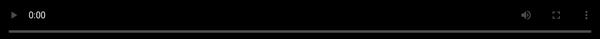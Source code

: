 ```yaml
---
title: Every Firefox user will now have my code on their laptop
tags: ["post", "firefox", "devtools", "oss", "tailwind"]
pubDate: 2022-05-20
description: Every Firefox user will have some of my code
---
```


# {{title}}

I've been meaning to help in some ways the OSS (Open Source Software) projects I love. Among those is Firefox.

Today Firefox DevTools thanks me on their Twitter profile: [https://twitter.com/FirefoxDevTools/status/1527661306735693827](https://twitter.com/FirefoxDevTools/status/1527661306735693827)

It started a few years back, when my colleague Dusan wanted to use this "class preview on autocomplete scrolling" feature he saw in Google Chrome. It sinked in. And me using more and more TailwindCSS (or other utility classes) and loving prototyping in the browser, I started to find myself switching to Chrome just for this. Until one day where I thought: "if it's not in then could I maybe add it [myself](https://bugzilla.mozilla.org/show_bug.cgi?id=1654731) ?" ...
almost 6 months later, an[ incredible help](https://phabricator.services.mozilla.com/D132261) from jdescotte from the Firefox DevTools team, and ta-daaa !!!

I think this is one of my proudest moment of my FE dev career so far 🤩

<video preload="auto" playsinline="" aria-label="Embedded video" disablepictureinpicture="" style="width: 100%; height: 100%; position: absolute; background-color: black; top: 0%; left: 0%; transform: rotate(0deg) scale(1.005);" poster="https://pbs.twimg.com/tweet_video_thumb/FTNXUdfWUAAiNJo.jpg" src="https://video.twimg.com/tweet_video/FTNXUdfWUAAiNJo.mp4" type="video/mp4"></video>
